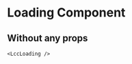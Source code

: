 <script setup lang="ts">
import {LccLoading} from 'lcc-vue'
</script>

# Loading Component

## Without any props

<LccLoading/>

```vue
<LccLoading />
```